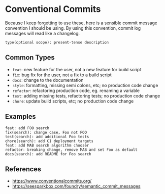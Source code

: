 # Conventional Commits

Because I keep forgetting to use these, here is a sensible commit message convention I should be using. By using this convention, commit log messages will read like a changelog.

```
type(optional scope): present-tense description
```


## Common Types

- `feat`: new feature for the user, not a new feature for build script
- `fix`: bug fix for the user, not a fix to a build script
- `docs`: change to the documentation
- `style`: formatting, missing semi colons, etc; no production code change
- `refactor`: refactoring production code, eg. renaming a variable
- `test`: adding missing tests, refactoring tests; no production code change
- `chore`: update build scripts, etc; no production code change


## Examples

```
feat: add FOO search
fix(search): change case, Foo not FOO
test(search): add additional Foo tests
chore(search): add CI deployment targets
feat: add MAB search algorithm chooser
refactor: breaking change, remove MAB and set Foo as default
docs(search): add README for Foo search
```

## References

- https://www.conventionalcommits.org/
- https://seesparkbox.com/foundry/semantic_commit_messages

